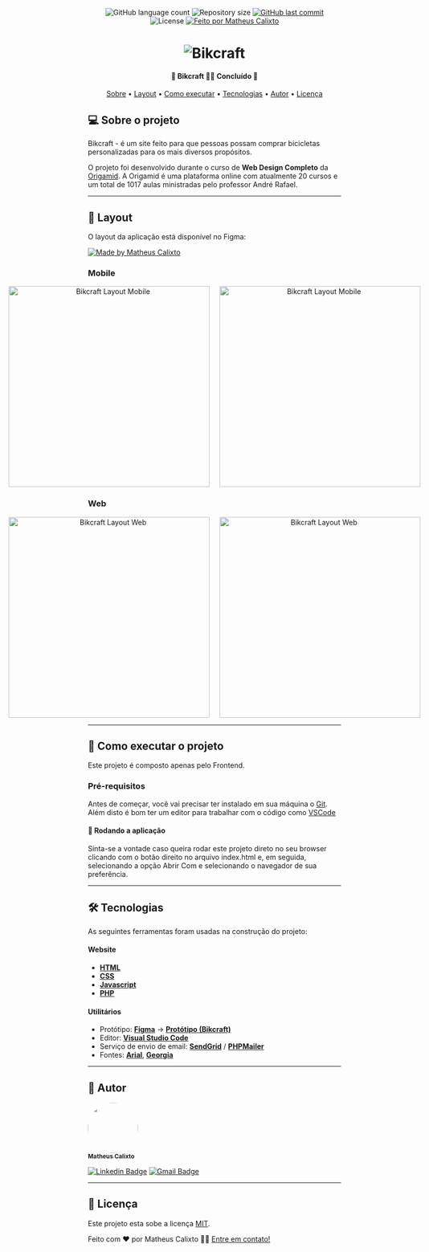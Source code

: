 <p align="center">
  <img alt="GitHub language count" src="https://img.shields.io/github/languages/count/matheus-calixto-silva/Bikcraft">

  <img alt="Repository size" src="https://img.shields.io/github/repo-size/matheus-calixto-silva/Bikcraft">

   
  <a href="https://github.com/matheus-calixto-silva/Bikcraft/commits/main">
    <img alt="GitHub last commit" src="https://img.shields.io/github/last-commit/matheus-calixto-silva/Bikcraft?color=yellow">
  </a>
    
   <img alt="License" src="https://img.shields.io/badge/license-MIT-brightgreen">

  <a href="https://www.linkedin.com/in/matheus-calixto-silva/">
    <img alt="Feito por Matheus Calixto" src="https://img.shields.io/badge/feito%20por-Matheus%20Calixto-blueviolet">
  </a>
  
</p>

<h1 align="center">
    <img alt="Bikcraft" title="Bikcraft" src="./img/bikcraft-qualidade.svg" />
</h1>

<h4 align="center"> 
	🚧  Bikcraft 🚴‍♂️ Concluído  🚧
</h4>

<p align="center">
 <a href="#💻-sobre-o-projeto">Sobre</a> •
 <a href="#🎨-layout">Layout</a> • 
 <a href="#🚀-como-executar-o-projeto">Como executar</a> • 
 <a href="#🛠-tecnologias">Tecnologias</a> • 
 <a href="#🦸-autor">Autor</a> • 
 <a href="#📝-licença">Licença</a>
</p>


## 💻 Sobre o projeto

Bikcraft - é um site feito para que pessoas possam comprar bicicletas personalizadas para os mais diversos propósitos.


O projeto foi desenvolvido durante o curso de **Web Design Completo** da [Origamid](https://www.origamid.com/).
A Origamid é uma plataforma online com atualmente 20 cursos e um total de 1017 aulas ministradas pelo professor André Rafael.

---

## 🎨 Layout

O layout da aplicação está disponível no Figma:

<a href="https://www.figma.com/file/qEu2G6u5SZSAZnIU2F7aR8/bikcraft-design?node-id=0%3A1">
  <img alt="Made by Matheus Calixto" src="https://img.shields.io/badge/Acessar%20Layout%20-Figma-%2304D361">
</a>


### Mobile

<p align="center"  align="center" style="display: flex; align-items: flex-start; justify-content: center;">
  <img alt="Bikcraft Layout Mobile" title="Bikcraft Layout Mobile" src="./img/preview/bikcraft-mobile-1.png" width="400px" style="margin-right: 20px">

  <img alt="Bikcraft Layout Mobile" title="Bikcraft Layout Mobile" src="./img/preview/bikcraft-mobile-2.png" width="400px">
</p>

### Web

<p align="center" style="display: flex; align-items: flex-start; justify-content: center;">
  <img alt="Bikcraft Layout Web" title="Bikcraft Layout Web" src="./img/preview/bikcraft-web-1.png" width="400px" style="margin-right: 20px">

  <img alt="Bikcraft Layout Web" title="Bikcraft Layout Web" src="./img/preview/bikcraft-web-2.png" width="400px">
</p>

---

## 🚀 Como executar o projeto

Este projeto é composto apenas pelo Frontend.

### Pré-requisitos

Antes de começar, você vai precisar ter instalado em sua máquina o
[Git](https://git-scm.com). Além disto é bom ter um editor para trabalhar com o código como [VSCode](https://code.visualstudio.com/)

#### 🧭 Rodando a aplicação

Sinta-se a vontade caso queira rodar este projeto direto no seu browser clicando com o botão direito no arquivo index.html e, em seguida, selecionando a opção Abrir Com e selecionando o navegador de sua preferência.

---

## 🛠 Tecnologias

As seguintes ferramentas foram usadas na construção do projeto:

#### **Website**

-   **[HTML](https://developer.mozilla.org/pt-BR/docs/Web/HTML)**
-   **[CSS](https://developer.mozilla.org/pt-BR/docs/Web/CSS)**
-   **[Javascript](https://developer.mozilla.org/pt-BR/docs/Web/JavaScript)**
-   **[PHP](https://www.php.net/)**


#### [](https://github.com/tgmarinho/Ecoleta#utilit%C3%A1rios)**Utilitários**

-   Protótipo:  **[Figma](https://www.figma.com/)**  →  **[Protótipo (Bikcraft)](https://www.figma.com/file/qEu2G6u5SZSAZnIU2F7aR8/bikcraft-design?node-id=0%3A1)**
-   Editor:  **[Visual Studio Code](https://code.visualstudio.com/)**
-   Serviço de envio de email:  **[SendGrid](https://sendgrid.com)** / **[PHPMailer](https://github.com/PHPMailer/PHPMailer)**
-   Fontes:  **[Arial](https://www.fonts.com/font/monotype/arial?QueryFontType=Web&src=GoogleWebFonts)**,  **[Georgia](https://www.fonts.com/font/microsoft-corporation/georgia?QueryFontType=Web&src=GoogleWebFonts)**


---

## 🦸 Autor

<a href="https://www.linkedin.com/in/matheus-calixto-silva/">
 <img style="border-radius: 50%;" src="https://avatars.githubusercontent.com/u/56086100?v=4" width="100px;" alt=""/>
 <br />
 <sub><b>Matheus Calixto</b></sub></a> <a href="https://www.linkedin.com/in/matheus-calixto-silva/" title="Linkedin"></a>
 <br />

[![Linkedin Badge](https://img.shields.io/badge/-Matheus-blue?style=flat-square&logo=Linkedin&logoColor=white&link=https://www.linkedin.com/in/matheus-calixto-silva/)](https://www.linkedin.com/in/matheus-calixto-silva/) 
[![Gmail Badge](https://img.shields.io/badge/-matheuscalixto8@gmail.com-c14438?style=flat-square&logo=Gmail&logoColor=white&link=mailto:matheuscalixto8@gmail.com)](mailto:matheuscalixto8@gmail.com)

---

## 📝 Licença

Este projeto esta sobe a licença [MIT](./LICENSE).

Feito com ❤️ por Matheus Calixto 👋🏽 [Entre em contato!](https://www.linkedin.com/in/matheus-calixto-silva/)